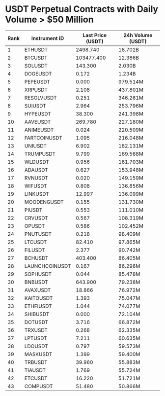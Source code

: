 # USDT Perpetual Contracts with Daily Volume > $50 Million

| Rank | Instrument ID | Last Price (USDT) | 24h Volume (USDT) |
|------|---------------|-------------------|-------------------|
| 1 | ETHUSDT | 2498.740 | 18.702B |
| 2 | BTCUSDT | 103477.400 | 12.386B |
| 3 | SOLUSDT | 143.300 | 2.030B |
| 4 | DOGEUSDT | 0.172 | 1.234B |
| 5 | PEPEUSDT | 0.000 | 979.514M |
| 6 | XRPUSDT | 2.108 | 437.801M |
| 7 | RESOLVUSDT | 0.251 | 346.261M |
| 8 | SUIUSDT | 2.964 | 253.796M |
| 9 | HYPEUSDT | 38.300 | 241.398M |
| 10 | AAVEUSDT | 269.780 | 227.180M |
| 11 | ANIMEUSDT | 0.024 | 220.509M |
| 12 | FARTCOINUSDT | 1.095 | 216.048M |
| 13 | UNIUSDT | 6.902 | 182.131M |
| 14 | TRUMPUSDT | 9.799 | 169.568M |
| 15 | WLDUSDT | 0.956 | 161.703M |
| 16 | ADAUSDT | 0.627 | 153.948M |
| 17 | RVNUSDT | 0.020 | 149.159M |
| 18 | WIFUSDT | 0.808 | 136.856M |
| 19 | LINKUSDT | 12.997 | 136.099M |
| 20 | MOODENGUSDT | 0.155 | 131.730M |
| 21 | PIUSDT | 0.553 | 111.010M |
| 22 | CRVUSDT | 0.567 | 108.319M |
| 23 | OPUSDT | 0.586 | 102.452M |
| 24 | PNUTUSDT | 0.218 | 98.409M |
| 25 | LTCUSDT | 82.410 | 97.865M |
| 26 | FILUSDT | 2.377 | 90.742M |
| 27 | BCHUSDT | 403.400 | 86.405M |
| 28 | LAUNCHCOINUSDT | 0.167 | 86.296M |
| 29 | SOPHUSDT | 0.044 | 85.478M |
| 30 | BNBUSDT | 643.900 | 79.238M |
| 31 | AVAXUSDT | 18.866 | 76.972M |
| 32 | KAITOUSDT | 1.393 | 75.047M |
| 33 | ETHFIUSDT | 1.044 | 74.077M |
| 34 | SHIBUSDT | 0.000 | 72.104M |
| 35 | DOTUSDT | 3.716 | 66.872M |
| 36 | TRXUSDT | 0.268 | 62.335M |
| 37 | LPTUSDT | 7.211 | 60.635M |
| 38 | LDOUSDT | 0.797 | 59.573M |
| 39 | MASKUSDT | 1.399 | 59.400M |
| 40 | TRBUSDT | 39.960 | 55.883M |
| 41 | TIAUSDT | 1.769 | 55.724M |
| 42 | ETCUSDT | 16.220 | 51.721M |
| 43 | COMPUSDT | 51.480 | 50.866M |
